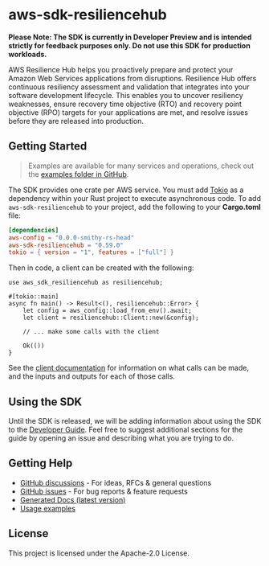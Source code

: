 # aws-sdk-resiliencehub

**Please Note: The SDK is currently in Developer Preview and is intended strictly for
feedback purposes only. Do not use this SDK for production workloads.**

AWS Resilience Hub helps you proactively prepare and protect your Amazon Web Services applications from disruptions. Resilience Hub offers continuous resiliency assessment and validation that integrates into your software development lifecycle. This enables you to uncover resiliency weaknesses, ensure recovery time objective (RTO) and recovery point objective (RPO) targets for your applications are met, and resolve issues before they are released into production.

## Getting Started

> Examples are available for many services and operations, check out the
> [examples folder in GitHub](https://github.com/awslabs/aws-sdk-rust/tree/main/examples).

The SDK provides one crate per AWS service. You must add [Tokio](https://crates.io/crates/tokio)
as a dependency within your Rust project to execute asynchronous code. To add `aws-sdk-resiliencehub` to
your project, add the following to your **Cargo.toml** file:

```toml
[dependencies]
aws-config = "0.0.0-smithy-rs-head"
aws-sdk-resiliencehub = "0.59.0"
tokio = { version = "1", features = ["full"] }
```

Then in code, a client can be created with the following:

```rust,no_run
use aws_sdk_resiliencehub as resiliencehub;

#[tokio::main]
async fn main() -> Result<(), resiliencehub::Error> {
    let config = aws_config::load_from_env().await;
    let client = resiliencehub::Client::new(&config);

    // ... make some calls with the client

    Ok(())
}
```

See the [client documentation](https://docs.rs/aws-sdk-resiliencehub/latest/aws_sdk_resiliencehub/client/struct.Client.html)
for information on what calls can be made, and the inputs and outputs for each of those calls.

## Using the SDK

Until the SDK is released, we will be adding information about using the SDK to the
[Developer Guide](https://docs.aws.amazon.com/sdk-for-rust/latest/dg/welcome.html). Feel free to suggest
additional sections for the guide by opening an issue and describing what you are trying to do.

## Getting Help

* [GitHub discussions](https://github.com/awslabs/aws-sdk-rust/discussions) - For ideas, RFCs & general questions
* [GitHub issues](https://github.com/awslabs/aws-sdk-rust/issues/new/choose) - For bug reports & feature requests
* [Generated Docs (latest version)](https://awslabs.github.io/aws-sdk-rust/)
* [Usage examples](https://github.com/awslabs/aws-sdk-rust/tree/main/examples)

## License

This project is licensed under the Apache-2.0 License.

